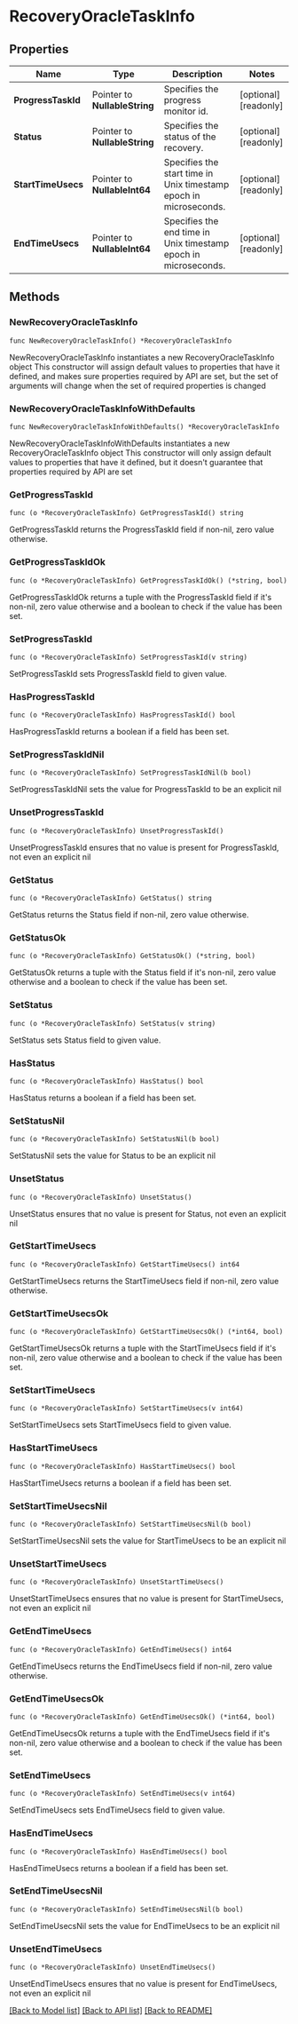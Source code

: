 # RecoveryOracleTaskInfo

## Properties

Name | Type | Description | Notes
------------ | ------------- | ------------- | -------------
**ProgressTaskId** | Pointer to **NullableString** | Specifies the progress monitor id. | [optional] [readonly] 
**Status** | Pointer to **NullableString** | Specifies the status of the recovery. | [optional] [readonly] 
**StartTimeUsecs** | Pointer to **NullableInt64** | Specifies the start time in Unix timestamp epoch in microseconds. | [optional] [readonly] 
**EndTimeUsecs** | Pointer to **NullableInt64** | Specifies the end time in Unix timestamp epoch in microseconds. | [optional] [readonly] 

## Methods

### NewRecoveryOracleTaskInfo

`func NewRecoveryOracleTaskInfo() *RecoveryOracleTaskInfo`

NewRecoveryOracleTaskInfo instantiates a new RecoveryOracleTaskInfo object
This constructor will assign default values to properties that have it defined,
and makes sure properties required by API are set, but the set of arguments
will change when the set of required properties is changed

### NewRecoveryOracleTaskInfoWithDefaults

`func NewRecoveryOracleTaskInfoWithDefaults() *RecoveryOracleTaskInfo`

NewRecoveryOracleTaskInfoWithDefaults instantiates a new RecoveryOracleTaskInfo object
This constructor will only assign default values to properties that have it defined,
but it doesn't guarantee that properties required by API are set

### GetProgressTaskId

`func (o *RecoveryOracleTaskInfo) GetProgressTaskId() string`

GetProgressTaskId returns the ProgressTaskId field if non-nil, zero value otherwise.

### GetProgressTaskIdOk

`func (o *RecoveryOracleTaskInfo) GetProgressTaskIdOk() (*string, bool)`

GetProgressTaskIdOk returns a tuple with the ProgressTaskId field if it's non-nil, zero value otherwise
and a boolean to check if the value has been set.

### SetProgressTaskId

`func (o *RecoveryOracleTaskInfo) SetProgressTaskId(v string)`

SetProgressTaskId sets ProgressTaskId field to given value.

### HasProgressTaskId

`func (o *RecoveryOracleTaskInfo) HasProgressTaskId() bool`

HasProgressTaskId returns a boolean if a field has been set.

### SetProgressTaskIdNil

`func (o *RecoveryOracleTaskInfo) SetProgressTaskIdNil(b bool)`

 SetProgressTaskIdNil sets the value for ProgressTaskId to be an explicit nil

### UnsetProgressTaskId
`func (o *RecoveryOracleTaskInfo) UnsetProgressTaskId()`

UnsetProgressTaskId ensures that no value is present for ProgressTaskId, not even an explicit nil
### GetStatus

`func (o *RecoveryOracleTaskInfo) GetStatus() string`

GetStatus returns the Status field if non-nil, zero value otherwise.

### GetStatusOk

`func (o *RecoveryOracleTaskInfo) GetStatusOk() (*string, bool)`

GetStatusOk returns a tuple with the Status field if it's non-nil, zero value otherwise
and a boolean to check if the value has been set.

### SetStatus

`func (o *RecoveryOracleTaskInfo) SetStatus(v string)`

SetStatus sets Status field to given value.

### HasStatus

`func (o *RecoveryOracleTaskInfo) HasStatus() bool`

HasStatus returns a boolean if a field has been set.

### SetStatusNil

`func (o *RecoveryOracleTaskInfo) SetStatusNil(b bool)`

 SetStatusNil sets the value for Status to be an explicit nil

### UnsetStatus
`func (o *RecoveryOracleTaskInfo) UnsetStatus()`

UnsetStatus ensures that no value is present for Status, not even an explicit nil
### GetStartTimeUsecs

`func (o *RecoveryOracleTaskInfo) GetStartTimeUsecs() int64`

GetStartTimeUsecs returns the StartTimeUsecs field if non-nil, zero value otherwise.

### GetStartTimeUsecsOk

`func (o *RecoveryOracleTaskInfo) GetStartTimeUsecsOk() (*int64, bool)`

GetStartTimeUsecsOk returns a tuple with the StartTimeUsecs field if it's non-nil, zero value otherwise
and a boolean to check if the value has been set.

### SetStartTimeUsecs

`func (o *RecoveryOracleTaskInfo) SetStartTimeUsecs(v int64)`

SetStartTimeUsecs sets StartTimeUsecs field to given value.

### HasStartTimeUsecs

`func (o *RecoveryOracleTaskInfo) HasStartTimeUsecs() bool`

HasStartTimeUsecs returns a boolean if a field has been set.

### SetStartTimeUsecsNil

`func (o *RecoveryOracleTaskInfo) SetStartTimeUsecsNil(b bool)`

 SetStartTimeUsecsNil sets the value for StartTimeUsecs to be an explicit nil

### UnsetStartTimeUsecs
`func (o *RecoveryOracleTaskInfo) UnsetStartTimeUsecs()`

UnsetStartTimeUsecs ensures that no value is present for StartTimeUsecs, not even an explicit nil
### GetEndTimeUsecs

`func (o *RecoveryOracleTaskInfo) GetEndTimeUsecs() int64`

GetEndTimeUsecs returns the EndTimeUsecs field if non-nil, zero value otherwise.

### GetEndTimeUsecsOk

`func (o *RecoveryOracleTaskInfo) GetEndTimeUsecsOk() (*int64, bool)`

GetEndTimeUsecsOk returns a tuple with the EndTimeUsecs field if it's non-nil, zero value otherwise
and a boolean to check if the value has been set.

### SetEndTimeUsecs

`func (o *RecoveryOracleTaskInfo) SetEndTimeUsecs(v int64)`

SetEndTimeUsecs sets EndTimeUsecs field to given value.

### HasEndTimeUsecs

`func (o *RecoveryOracleTaskInfo) HasEndTimeUsecs() bool`

HasEndTimeUsecs returns a boolean if a field has been set.

### SetEndTimeUsecsNil

`func (o *RecoveryOracleTaskInfo) SetEndTimeUsecsNil(b bool)`

 SetEndTimeUsecsNil sets the value for EndTimeUsecs to be an explicit nil

### UnsetEndTimeUsecs
`func (o *RecoveryOracleTaskInfo) UnsetEndTimeUsecs()`

UnsetEndTimeUsecs ensures that no value is present for EndTimeUsecs, not even an explicit nil

[[Back to Model list]](../README.md#documentation-for-models) [[Back to API list]](../README.md#documentation-for-api-endpoints) [[Back to README]](../README.md)


